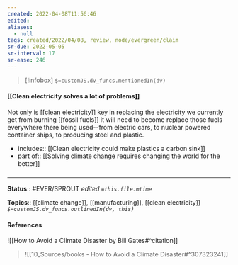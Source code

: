 ```yaml
---
created: 2022-04-08T11:56:46 
edited: 
aliases:
  - null
tags: created/2022/04/08, review, node/evergreen/claim
sr-due: 2022-05-05
sr-interval: 17
sr-ease: 246
---
```

> [!infobox]
`$=customJS.dv_funcs.mentionedIn(dv)`

#### [[Clean electricity solves a lot of problems]]

Not only is [[clean electricity]] key in replacing the electricity we currently get from burning [[fossil fuels]] it will need to become replace those fuels everywhere there being used--from electric cars, to nuclear powered container ships, to producing steel and plastic.

- includes:: [[Clean electricity could make plastics a carbon sink]]
- part of:: [[Solving climate change requires changing the world for the better]]

### <hr class="footnote"/>

**Status**:: #EVER/SPROUT
*edited `=this.file.mtime`*

**Topics**:: [[climate change]], [[manufacturing]], [[clean electricity]]
*`$=customJS.dv_funcs.outlinedIn(dv, this)`*

#### References

![[How to Avoid a Climate Disaster by Bill Gates#^citation]]

> ![[10_Sources/books - How to Avoid a Climate Disaster#^307323241]]
